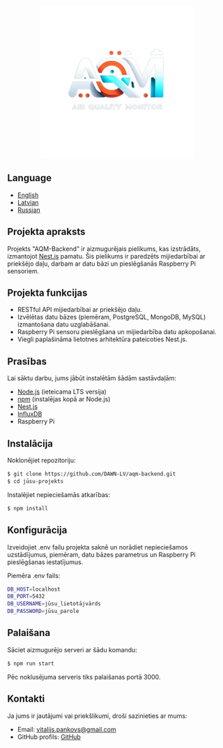 <p align="center">
  <a href="https://github.com/DAWN-LV/aqm-backend" target="blank"><img src="https://github.com/DAWN-LV/aqm-backend/blob/master/src/common/images/Logo.png?raw=true" width="350" alt="AQM Logo" /></a>
</p>

## Language
- [English](README.md)
- [Latvian](README.lv.md)
- [Russian](README.ru.md)

## Projekta apraksts
Projekts "AQM-Backend" ir aizmugurējais pielikums, kas izstrādāts, izmantojot [Nest.js](https://github.com/nestjs/nest) pamatu. Šis pielikums ir paredzēts mijiedarbībai ar priekšējo daļu, darbam ar datu bāzi un pieslēgšanās Raspberry Pi sensoriem.

## Projekta funkcijas
- RESTful API mijiedarbībai ar priekšējo daļu.
- Izvēlētas datu bāzes (piemēram, PostgreSQL, MongoDB, MySQL) izmantošana datu uzglabāšanai.
- Raspberry Pi sensoru pieslēgšana un mijiedarbība datu apkopošanai.
- Viegli paplašināma lietotnes arhitektūra pateicoties Nest.js.

## Prasības
Lai sāktu darbu, jums jābūt instalētām šādām sastāvdaļām:

- [Node.js](https://nodejs.org/en) (ieteicama LTS versija)
- [npm](https://www.npmjs.com/) (instalējas kopā ar Node.js)
- [Nest.js](https://nestjs.com/)
- [InfluxDB](https://www.influxdata.com/)
- Raspberry Pi

## Instalācija
Noklonējiet repozitoriju:

```bash
$ git clone https://github.com/DAWN-LV/aqm-backend.git
$ cd jūsu-projekts
```

Instalējiet nepieciešamās atkarības:

```bash
$ npm install
```

## Konfigurācija
Izveidojiet .env failu projekta saknē un norādiet nepieciešamos uzstādījumus, piemēram, datu bāzes parametrus un Raspberry Pi pieslēgšanas iestatījumus.

Piemēra .env fails:

```bash
DB_HOST=localhost
DB_PORT=5432
DB_USERNAME=jūsu_lietotājvārds
DB_PASSWORD=jūsu_parole
```

## Palaišana
Sāciet aizmugurējo serveri ar šādu komandu:

```bash
$ npm run start
```

Pēc noklusējuma serveris tiks palaišanas portā 3000.

## Kontakti
Ja jums ir jautājumi vai priekšlikumi, droši sazinieties ar mums:

- Email: vitalijs.pankovs@gmail.com
- GitHub profils: [GitHub](https://github.com/DAWN-LV)
